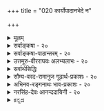 +++
title = "020 कार्योपादानभेदे न"

+++
<details><summary>मूलम्</summary>

कार्योपादानभेदे न कथमधिकतो(ता) गौरवादेस्स्वकार्यं नान्यत्वं नामसंख्याव्यवहृतिधिषणाकारकालादिभेदैः ।  
द्रव्याभेदेऽप्यवस्थान्तरत इह तु ते पत्रताटङ्कवत्स्युः नो चेदंशांशिनोस्स्यात्प्रतिहतिरुभयोः स्पर्शवत्त्वाविशेषात् ॥ २० ॥
</details>

<details><summary>सर्वाङ्कषा - २०</summary>

वैशेषिक-संमतम् अवयवातिरिक्तावयवि-वादम् अपि निराकरोति  
परिणाम-वाद-दार्ढ्य-कार्योपादानेत्यादिना ।  
**कार्योपादानभेदे** = **कार्यस्य** = पटादेः **उपादानस्य** = समवायिकारणस्य तन्त्वादेश्च **भेदे** = परस्परं भेदे सति, अवयविनः अवयवातिरिक्तत्वे इत्यर्थः ।  
**गौरवादेः** = गुरुत्वादीनां **आधिक्यम्** = कार्ये द्विगुणत्वं कथं न?  
गुरुत्वस्यातीन्द्रियत्वेऽपि  
अनुमानात् तज्-ज्ञानं भवेदेव ।  
तत् कुतो न?  

> ननु गुरुत्वं द्विगुणं स्यात्, अतीन्द्रियत्वान् न तद्-उपलब्धिर् 

इति चेत्, तत्राह –  
**स्वकार्यम्** = गुरुत्वाधिक्य-ज्ञानम्, पतनाद्य्-अतिशयो वा कथं न?  
वैशेषिकास्तु अवयवावयविनोरत्यन्तभेदवादिनः । एवं सति अवयविनि विद्यमाने, अवयवानामपि तत्र सत्त्वात्, अवयवेषु यावत् गुरुत्वं वर्तते, तावद्गुरुत्वस्यावयविन्यपि आवश्यकत्वात्, अवयवगुरुत्वम् अवयविगुरुत्वं चेति मिलित्वा द्विगुणगुरुत्वमवयविनि स्यात् । अस्तु का हानिरिति चेत्, द्विगुणं गुरुत्वमुपलभ्येत । गुरुत्वस्यातीन्द्रियत्वात् कथमुपलब्धिरापाद्यत इति चेत्; गुरुत्वकार्यस्य पतनादेः तुलाया अवनतेर्वा द्विगुणत्वप्रसङ्गः । तथाऽदर्शनात् अवयवातिरिक्तः अवयवी अप्रामाणिक एव । अत्र 'अधिकतः' इति पाठं केचित्कल्पयन्ति । तदानीमधिकपदस्याधिक्यार्थकत्वकल्पनाकेशः । एतदपेक्षया 'स्वकार्ये' इति पाठे 'स्वकार्ये गौरवादेः अधिकता कथं न?' इति वा, 'स्वकार्ये नामसंख्यादिभिः अन्यत्वं न' इति वा स्यात् ॥ 

ननु कथमेवमुच्यते ? तन्तुपटयोः कथं अभेदसंभवः ? तर्हि वसनपटपदवत् तन्तुपटपदयोरपि पर्यायत्वप्रसङ्गः इत्याद्याशंक्य निराकरोति - नान्यत्वमित्यादि । नामसंख्याव्यवहृतिधिषणाकारकालादिभेदैः तन्तुपटयोः **अन्यत्वं** = भेदः न इत्यन्वयः । नाम संख्या - व्यवहृति - धिषणा - आकार - कालादिपदानां द्वन्द्वः । अनन्तरं भेदपदेन तत्पुरुषः । ' द्वन्द्वान्ते श्रूयमाणं प्रत्येकं संबध्यते', इति न्यायेन भेदपदस्य नामादिपदैः संबन्धात् नामभेदः, संख्याभेदः, व्यवहृतिभेदः, **धिषणाभेदः** = बुद्धिभेदः, आकारभेदः, कालभेदश्च । नामभेदः - कार्यस्य पट इति नाम, कारणस्य तु तन्तव इति । संख्याभेदः - पट एकः, तन्तवस्तु बहवः । व्यवहारभेदः - पटेनाच्छादनादिः, तन्तुभिः बन्धनादिः । बुद्धिभेदः - पट इति बुद्धिरन्या, अन्या च तन्तव इति । आकारभेदः – पटस्याकारश्चतुरश्रत्वादिः, तन्तूनां दीर्घ आकारः । कालभेदः - पूर्वकाले तन्तवः, अनन्तरकाले पटः । एभिः हेतुभिः उभयोः भिन्नत्वं न । 'कालादि' इत्यत्र आदिपदेन कारणभेदः

[[44]]

गृह्यते । पटस्य कारणानि तन्तवः, तन्तोश्च कारणं कार्पासः । एवमनेकैः कारणैरुभयोर्भेदेऽनिवार्ये सति द्विगुणगुरुत्वकार्यं प्रति अवयविगुरुत्वस्य प्रतिबन्धकत्वकल्पनान्न द्विगुणगुरुत्वकार्योत्पत्तिरिति चेत्, एवं सत्यपि भेदाभावे हेतुमाह - द्रव्याभेदेऽपीत्यादिना । **द्रव्ययोः** = तन्तुपटयोः अभेदेऽपि **ते** = भेदाभावेऽपि नामभेदादयः **पत्रताटङ्कवत्** = तालपत्रकर्णाभरणवत् इह **अवस्थान्तरतः** = अवस्थाभेदेनैव स्युः । ग्रामीणाः किल स्त्रियः तालपत्रं वर्तुलाकारेण परिवर्त्य कर्णे आभरणवत् धरन्ति, विश्लेषणे तालपत्रमेव । 'धान्यराशिः ' इत्यादावप्येवमेव । अवस्थाभेदमादायैव नामभेदादीनाम् उपपत्त्या अवयवातिरिक्तः अवयवी नास्त्येवेति । असंयुक्ताः तन्तवः अवयवाः इत्युच्यन्ते । संयोगविशेषविशिष्टास्तन्तवः पट इत्युच्यन्ते । सुसूक्ष्ममीक्षणे तन्तवः, परस्परं विलक्षणसंयोगश्चेत्युभयातिरिक्तं न हि किञ्चिदुपलभ्यते । असमवायिकारणत्वेन वैशेषिकैरुच्यमानावयवद्वयसंयोगविशिष्टा अवयवा एव पट इत्युच्यन्त इति नातिरिक्तावयविनः कल्पना युक्ता । अत एवावयविगुरुत्वस्य प्रतिबन्धकत्वकल्पनागौरवप्रसङ्गोऽपि न । सांख्यसंमतसत्कार्यवादात् सिद्धान्तसंमतसत्कार्यवादस्यायमेव विशेषः । सांख्याः घटत्वाद्यवस्थानामपि पूर्वं सत्त्वमाहुः । सिद्धान्ते तु पूर्वमसतः अवयवसंयोगस्यानन्तरमेव जननात्, अवस्थानामागन्तुकत्वमेव । अधिकं तु 24 श्लोके व्यक्तीभविष्यति । एवमनङ्गीकारे बाधकमप्याह - नो चेदित्यादिना । 'न' इत्यनेन समानार्थकमव्ययम् 'नो' इति । एवं यदि नाङ्गीक्रियते, तदा **अंशांशिनोः** = अवयवावयविनोः उभयोः **स्पर्शवत्त्वाविशेषात्** = स्पर्शवत्त्वस्य समानत्वात् **प्रतिहतिः** = परस्परं प्रतिघातः **स्यात्** = दुर्वार एव स्यात् । स्पर्शवन्ति द्रव्याणि नैकदेशावच्छेदेन स्थातुं प्रभवन्ति । घटवति भूतले स्पर्शवत् अन्यत् द्रव्यं कथं तिष्ठेत् ? प्रकृते तन्तवोऽपि स्पर्शवद्द्रव्याणि । पटोऽपि स्पर्शवद्द्रव्यम् । द्वयं कथमेकदेशावच्छेदेन तिष्ठेत् ? 'स्पर्शवतां सप्रतिघत्वनियमात् ' । अतः अवयवापेक्षयावयवी अतिरिक्तो नास्त्येव । आकाशकालादिविभुद्रव्याणामेकदेशावच्छेदेनावस्थानात् स्पर्शवत्त्वविशेषणम् । ननु अवयवावयविनोरयुतसिद्धत्वात्, युतसिद्धानां स्पर्शवतामेव सप्रतिघत्वनियम इति चेत्, अवयविनोऽतिरिक्तत्वसिद्धावेव तथा कल्पनसंभवात्, तस्यैवाभावात् न कल्पनावकाशः ॥ 

वस्तुतस्तु - न्यायशास्त्रस्य 'लोकायतम्' इत्येव प्राचीनं नाम । चार्वाकदर्शनं पण्डितैरनन्तरं कल्पितम् । जीवसर इदं विमृश्यते । अत एव 'प्रतीतिशरणा नैयायिकाः' इति न्यायः प्रवृत्तः । लोकप्रतीतिदृष्ट्या तु अवयवातिरिक्तोऽवयव्यावश्यकः । नो चेल्लोके एकत्वव्यवहारः कुत्रापि समर्थयितुं न शक्यः । राशिसेनावनादौ नैयायिकानामपि एकत्वव्यवहारः संमत एव । परं तु स व्यवहार औपचारिक इत्येव सर्वसंमतम् । कुत्रचिद्व्यवहारः औपचारिको यदि वक्तव्यः, तदा कुत्रचित्स व्यवहारो मुख्य एषितव्यः। मुख्यार्थमन्तरा, औपचारिकार्थकल्पना कुत्रापि न संभवतीत्येव सर्वतीर्थकाराणामाशयः (ना. स. 4) । एकत्वव्यवहारस्य मुख्यत्वं नाम अनौपाधिकं वस्तुगतमेकत्वमेव । एवम् एकत्वं यत्र वस्तुनि नास्ति, तत्र बुद्धिकल्पितमुपाधिमादायौपचारिकमेकत्वं वक्तव्यं भवति । लोके कुत्र वा वस्तुनि, मुख्यं एकत्वं गृहीतम् ? 

[[1]]

1.  

[[45]]

[ उपादानोपादेययोरभेदे स्वारस्यम् ] 

इत्थं वृत्त्यादिखेदो न भवति, न च नः कल्पनागौरवं स्यात् 

वस्त्रे दीर्घेकतन्तुभ्रमणविरचिते वस्त्रधीर्नापि बाध्या । 



आकाशादयस्त्वतीन्द्रियाः । तद्गतमेकत्वमप्यतीन्द्रियम् । आत्मन्येकत्वं गृह्यते किल! न हि कस्यचित् 'अहमेको वा, द्वौ वा ? ' इति संशयो जायते । अतस्तत्रैकत्वं मुख्यं गृह्यत एवेति चेत्, एतदपि न । 'अहम्' इति क उच्यत इदानीम् ? शरीरमेव वा, शरीरातिरिक्तं वा वस्त्विदानीमहमर्थ : ? शरीरं चेत्, तस्य सङ्घातरूपत्वात्, न मुख्यमेकत्वं भवेत् । शरीरातिरिक्तस्त्वात्मा नेदानीं प्रतीयेतेति जीवसरे निरूप्यते । ननु सेनावनादावतिरिक्तावयवी नास्ति, घटपटादौ तु वर्तत इत्यत्र विनिगमकं किमिति चेत्, 'घटं कर्तुमारभते ' 'पटं कर्तुमारभते' इति स्वरसो व्यवहारो यत्र तत्रातिरिक्तोऽवयवी, नान्यत्र । अत एवैतस्यारंभवाद इति नाम । अतः ‘एकः पटः, तन्तवस्तु बहवः' इति प्रतीतिर्मुख्यैवेति वक्तव्यम् । अतो लोकव्यवहारदृष्ट्यावयव्यतिरिच्यते । 'घटं कर्तुमारभते' 'पटं कर्तुमारभते' इत्यबाधितव्यवहारदर्शनात् आरंभवादादीनां विषयभेदोऽस्ति इत्यादिकं समये भविष्यति । एवमतिरिक्तत्वे आवश्यके सति, इतरत्सर्वं तदनुगुणं नेयम् । वेदान्तिनां त्वान्तरे वस्तुन्येव नैर्भयम् । अथाप्याचार्यैः कुत एवं निर्णीतमिति चेत्, समय इदमपि स्पष्टी - भविष्यति । सद्यस्तु ‘न हि निन्दा' न्यायोऽनुसन्धीयताम्, स्वपक्षे शिष्याणां श्रद्धातिशयाधानायेति । अथवा परिणामवाददृष्ट्येत्यवगम्यताम् ॥ २० ॥
</details>


<details><summary>सर्वाङ्कषा-पाठान्तरम् - २०</summary>

वैशेषिकसंमतमवयवातिरिक्तावयविवादमपि निराकरोति परिणामवाददार्ढ्याय – कार्योपादानेत्यादिना । कार्योपादानभेदे = कार्यस्य = पटादेः उपादानस्य = समवायिकारणस्य तन्त्वादेश्च भेदे = परस्परं भेदे सति, अवयविनः अवयवातिरिक्तत्वे इत्यर्थः । गौरवादेः = गुरुत्वादीनां आधिक्यम्‌ = कार्ये द्विगुणत्वं कथं न? गुरुत्वस्यातीन्द्रियत्वेऽपि अनुमानात्‌ तद्ज्ञानं भवेदेव । तत्‌ कृतो न? ननु गुरुत्वं द्विगुणं स्यात्‌, अतीन्द्रियत्वान्न तदुपलब्धिरिति चेत्‌, तत्राह - स्वकार्यम्‌ = गुरुत्वाधिक्यज्ञानम्‌, पतनाद्यतिशयो वा कथं न? वैशेषिकास्तु अवयवावयविनोरत्यन्तभेदवादिनः । एवं सति अवयविनि विद्यमाने, अवयवानामपि तत्र सत्त्वात्‌, अवयवेषु यावत्‌ गुरुत्वं वर्तते, तावद्गुरुत्वस्यावयविन्यपि आवश्यकत्वात्‌, अवयवगुरुत्वम्‌ अवयविगुरुत्वं चेति मिलित्वा द्विगुणगुरुत्वमवयविनि स्यात्‌ । अस्तु का हानिरिति चेत्‌, द्विगुणं गुरुत्वमुपलभ्येत । गुरुत्वस्यातीन्द्रियत्वात्‌ कथमुपलब्धिरापाद्यत इति चेत्‌; गरुत्वकार्यस्य पतनादेः तुलाया अवनतेर्वा द्विगुणत्वप्रसङ्ग: । तथाऽदर्शनात्‌ अवयवातिरिक्तः अवयवी अप्रामाणिक एव । अत्र 'अधिकतः' इति पाठं केचित्कल्पयन्ति । तदानीमधिकपदस्याधिक्यार्थकत्वकल्पनाक्लेशः । एतदपेक्षया 'स्वकार्ये' इति पाठे 'स्वकार्ये गौरवादेः अधिकता कथं न?' इति वा, 'स्वकार्ये नामसंख्यादिभिः अन्यत्वं न' इति वा स्यात्‌ ॥   
ननु कथमेवमुच्यते? तन्तुपटयोः कथं अभेदसंभवः? तर्हि वसनपटपदवत्‌ तन्तुपटपदयोरपि पर्यायत्वप्रसङ्गः इत्याद्याशंक्य निराकरोति - नान्यत्वमित्यादि । नामसंख्याव्यवहृतिधिषणाकारकालादिभेदैः तन्तुपटयोः अन्यत्वं = भेदः न इत्यन्वयः । नाम-संख्या-व्यवहृति-धिषणा-आकार-कालादिपदानां द्वन्द्वः । अनन्तरं भेदपदेन तत्पुरुषः । 'द्वन्द्वान्ते श्रूयमाणं प्रत्येकं संबध्यते', इति न्यायेन भेदपदस्य नामादिपदैः संबन्धात्‌ नामभेदः, संख्याभेदः, व्यवहृतिभेदः, धिषणाभेदः = बुद्धिभेदः, आकारभेदः, कालभेदश्च । नामभेदः - कार्यस्य पट इति नाम, कारणस्य तु तन्तव इति । संख्याभेदः - पट एकः, तन्तवस्तु बहवः । व्यवहारभेदः - पटेनाच्छादनादिः, तन्तुभिः बन्धनादिः । बुद्धिभेदः - पट इति बुद्धिरन्या, अन्या च तन्तव इति । आकारभेदः – पटस्याकारश्चतुरश्रत्वादिः , तन्तूनां दीर्घ आकारः । कालभेदः - पूर्वकाले तन्तवः, अनन्तरकाले पटः । एभिः हेतुभिः उभयोः भिन्नत्वं न । 'कालादि ' इत्यत्र आदिपदेन कारणभेदः गृह्यते । पटस्य कारणानि तन्तवः, तन्तोश्च कारणं कार्पसः । एवमनेकैः कारणैरुभयोर्भेदेऽनिवार्ये सति द्विगुणगुरुत्वकार्यं प्रति अवयविगुरुत्वस्य प्रतिबन्धकत्वकल्पनान्न द्विगुणगुरुत्वकार्योत्पत्तिरिति चेत्‌, एवं सत्यपि भेदाभावे हेतुमाह - द्रव्याभेदेऽपीत्यादिना । द्रव्ययोः = तन्तुपटयोः अभेदेऽपि ते = भेदाभावेऽपि नामभेदादयः; पत्रताटङ्कवत्‌ = तालपत्रकर्णाभरणवत्‌ इह अवस्थान्तरतः = अवस्थाभेदेनैव स्युः । ग्रामीणाः किल स्त्रियः तालपत्रं वर्तुलाकारेण परिवर्त्य कर्णे आभरणवत्‌ धरन्ति, विश्लेषणे तालपत्रमेव । 'धान्यराशिः' इत्यादावप्येवमेव । अवस्थाभेदमादायैव नामभेदादीनाम्‌ उपपत्त्या अवयवातिरिक्तः अवयवी नास्त्येवेति । असंयुक्ताः तन्तवः अवयवाः इत्युच्यन्ते । संयोगविशेषविशिष्टास्तन्तवः पट इत्युच्यन्ते । सुसूक्ष्ममीक्षणे तन्तवः, परस्परं विलक्षणसंयोगश्चेत्युभयातिरिक्तं न हि किञ्चिदुपलभ्यते । असमवायिकारणत्वेन वैशेषिकैरुच्यमानावयवद्वयसंयोगविशिष्टा अवयवा एव पट इत्युच्यन्त इति नातिरिक्तावयविनः कल्पना युक्ता । अत एवावयविगुरुत्वस्य प्रतिबन्धकत्वकल्पनागौरवप्रसङ्गोऽपि न । सांख्यसंमतसत्कार्यवादात्‌ सिद्धान्तसंमतसत्कार्यवादस्यायमेव विशेषः । सांख्याः घटत्वाद्यवस्थानामपि पूर्वं सत्त्वमाहुः । सिद्धान्ते तु पूर्वमसतः अवयवसंयोगस्यानन्तरमेव जननात्‌, अवस्थानामागन्तुकत्वमेव । अधिकं तु २४ श्लोके व्यक्तीभविष्यति । एवमनङ्गीकारे बाधकमप्याह - नो चेदित्यादिना । 'न' इत्यनेन समानार्थकमव्ययम्‌ 'नो' इति । एवं यदि नाङ्गीक्रियते, तदा अंशांशिनोः = अवयवावयविनो: उभयोः स्पर्शवत्त्वाविशेषात्‌ = सपर्शवत्त्वस्य समानत्वात्‌ प्रतिहतिः = परस्परं प्रतिघातः स्यात्‌ = दुर्वार एव स्यात्‌ । स्पर्शवन्ति द्रव्याणि नैकदेशावच्छेदेन स्थातुं प्रभवन्ति । घटवति भूतले स्पर्शवत्‌ अन्यत्‌ द्रव्यं कथं तिष्ठेत्‌? प्रकृते तन्तवोऽपि स्पर्शवद्द्रव्याणि । पटोऽपि स्पर्शवद्द्रव्यम्‌ । द्वयं कथमेकदेशावच्छेदेन तिष्ठेत्‌? 'स्पर्शवतां सप्रतिघत्वनियमात्‌' । अतः अवयवापेक्षयावयवी अतिरिक्तो नास्त्येव । आकाशकालादिविभुद्रव्याणामेकदेशावच्छेदेनावस्थानात्‌ स्पर्शवत्त्वविशेषणम्‌ । ननु अवयवावयविनोरयुतसिद्धत्वात्‌, युतसिद्धानां स्पर्शवतामेव सप्रतिघत्वनियम इति चेत्‌, अवयविनोऽ- तिरिक्तत्वसिद्धावेव तथा कल्पनसंभवात्‌, तस्यैवाभावात्‌ न कल्पनावकाशः ॥   
वस्तुतस्तु - न्यायशास्त्रस्य 'लोकायतम्‌' इत्येव प्राचीनं नाम । चार्वाकदर्शनं पण्डितैरनन्तरं कल्पितम्‌ । जीवसर इदं विमृश्यते । अत एव 'प्रतीतिशरणा नैयायिकाः' इति न्यायः प्रवृत्तः । लोकप्रतीतिदृष्ट्या तु अवयवातिरिक्तोऽवयव्यावश्यकः । नो चेल्लोके एकत्वव्यवहारः कुत्रापि समर्थयितुं न शक्यः । राशिसेनावनादौ नैयायिकानामपि एकत्वव्यवहारः संमत एव । परं तु स व्यवहार औपचारिक इत्येव सर्वसंमतम्‌ । कुत्रचिद्व्यवहारः ओपचारिको यदि वक्तव्यः, तदा कुत्रचित्स व्यवहारो मुख्य एषितव्यः । मुख्यार्थमन्तरा, औपचारिकार्थकल्पना कुत्रापि न संभवतीत्येव सर्वतीर्थकाराणामाशयः (ना.स.४) । एकत्वव्यवहारस्य मुख्यत्वं नाम अनौपाधिकं वस्तुगतमेकत्वमेव । एवम्‌ एकत्वं यत्र वस्तुनि नास्ति, तत्र बुद्धिकल्पितमुपाधिमादायौपचारिकमेकत्वं वक्तव्यं भवति । लोके कुत्र वा वस्तुनि, मुख्यं एकत्वं गृहीतम्‌? आकाशादयस्त्वतीन्द्रियाः । तद्गतमेकत्वमप्यतीन्द्रियम्‌ । आत्मन्येकत्वं गृह्यते किल! न हि कस्यचित्‌ 'अहमेको वा, द्वौ वा?' इति संशयो जायते । अतस्तत्रैकत्वं मुख्यं गृह्यत एवेति चेत्‌, एतदपि न । 'अहम्‌' इति क उच्यत इदानीम्‌? शरीरमेव वा, शरीरातिरिक्तं वा वस्त्विदानीमहमर्थः? शरीरं चेत्‌, तस्य   
सङ्घातरूपत्वात्‌, न मुख्यमेकत्वं भवेत्‌ । शरीरातिरिक्तस्त्वात्मा नेदानीं प्रतीयेतेति जीवसरे निरूप्यते । ननु सेनावनादावतिरिक्तावयवी नास्ति, घटपटादौ तु वर्तत इत्यत्र विनिगमकं किमिति चेत्‌, 'घटं कर्तुमारभते' 'पटं कर्तुमारभते' इति स्वरसो व्यवहारो यत्र, तत्रातिरिक्तोऽवयवी, नान्यत्र । अत एवैतस्यारंभवाद इति नाम । अतः 'एकः पटः, तन्तवस्तु बहवः' इति प्रतीतिर्मुख्यैवेति वक्तव्यम्‌ । अतो लोकव्यवहारदृष्ट्यावयव्यतिरिच्यते । 'घटं कर्तुमारभते' 'पटं कर्तुमारभते' इत्यबाधितव्यवहारदर्शनात्‌ आरंभवादादीनां विषयभेदोऽस्ति इत्यादिकं समये भविष्यति । एवमतिरिक्तत्वे आवश्यके सति, इतरत्सर्वं तदनुगुणं नेयम्‌ । वेदान्तिनां त्वान्तरे वस्तुन्येव नैर्भयम्‌ । अथाप्याचार्यैः कुत एवं निर्णीतमिति चेत्‌, समय इदमपि स्पष्टीभविष्यति । सद्यस्तु 'न हि निन्दा' न्यायोऽनुसन्धीयताम्‌, स्वपक्षे शिष्याणां श्रद्धातिशयाधानायेति । अथवा परिणामवाददृष्ट्येत्यवगम्यताम्‌ ॥ २० ॥
</details>


<details><summary>उत्तमूरु-वीरराघवः अलभ्यलाभः - २०</summary>

ननु स्वच्छन्देनागमेन प्रकृतिमहदङ्कारमात्राक्षसिद्धिं तत्कार्यतया भूतानाञ्च स्थितिमिच्छता कथमादौ ''प्राच्यमव्यक्तकालौ'' इति जडस्य द्वेधैव विभागः कृतः । न चाव्यक्तत्वं परमाणु-तत्कार्य-साधारणी पृथिवीत्वादिवत् कार्यद्रव्यकारणद्रव्योभयगता जातिः । न च कार्यकारणयोरेकद्रव्यत्वान्न दोष इति वाच्यम्, असिद्धेरित्याशंकायाम्, उपादानातिरिक्तं कार्यद्रव्यं नास्तीति साधयितुं तद्भेदेदोषं तार्किकान् प्रत्याह कार्येति । तत्र भेदसाधकहेतूनां तार्किकोक्तानां यदादायान्यथासिद्धिर्वाच्या, तत् निष्कृष्याह तत्रावस्थभेदेति । सांख्यसंमताव्यक्तमहदादिसृष्टिस्वीकारमात्रेण तदभिमत-सत्कार्य-वाद एवाऽऽरम्भणाधिकरणार्थं इति न मन्तव्यमित्याशयेनाह अयमेवेति । अद्वैतिमतं तु न तदधिकरणार्थः; तन्मते ब्रह्मण एव सत्त्ववत्त्वेन कार्ये सत्त्वाभावात् सत्कार्यवादत्वायोगात् । विसृष्ट्यादिदर्शनं सांख्यानुकूलमिति कृत्वा न तथा स्वीकार्यमित्याह विसृष्टीति । विसृष्टिः भस्त्रिकातः पूरितस्य जलस्य विसर्गवत् संकुचितस्य कूर्मपादादेः प्रसारवत् अग्न्यादेराविर्भावः; विक्षेपात् विकिरणात् सक्तुपिण्डात् चूर्णानां जलस्तोमात् बिन्दूनाञ्चाविर्भावः इत्यादि यद्यपि दृश्यते - तथापि तत्र क्वचित् क्वचिदेव कार्यताव्यवहार इति अतिव्यापकत्वात् मिथोव्यभिचाराच्च न विसृष्ट्यादेर्नियामकत्वम् । परिणामस्तु सर्वत्रानुगतः । न च तदनुक्तिः, 'तदात्मानं स्वयमकुरत', 'तन्नामरूपाभ्यां व्याक्रियत’, 'नित्या सततविक्रिया' इत्वेवं समविषमान्यतरपरिणामशालित्वस्य प्रकृतौ संप्रतिपन्नत्वात् इत्यर्थः । अभिव्यक्तिवादिनं सांख्यमाविर्भाववत् जन्मनोऽपि प्रामाणिकत्वप्रदर्शनेन वारयति आविर्भावेति । आविर्भावतिरोभावरूपः जन्मनाशरूपश्च विकल्पः प्रकारभेदः जगत्यस्ति तत्र जन्मस्थल एव सत्कार्यत्वं वक्तव्यमिति स्मृत्याशय इति भावःनः । अत्र विष्णुपुराणवाक्ये, 'तदेतदक्षयं नित्यं जगन्मुनिवराखिलम्' इति पूर्वार्धं स्मार्यते अत्र नित्यमिति पदेन । जन्मादिसत्त्वेपि द्रव्यनित्यत्वं न बाध्यत इति भावः । व्यवस्थाद्वयमित्यनेन जन्माविर्भावियोरैक्यं नेति ज्ञापितम् । प्रत्यक्षेति । आगमेनैव प्रत्यक्षमपि प्रादर्शि; “यथा सौम्यैकेन मृत्पिण्डेन” इत्यादिना । तेन तार्किकादिपक्षा निरस्ताः । पटघटादीनां तन्तुमृत्पिण्डादौ प्राक्सतामेवाऽविर्भाव इति सांख्यमतं प्रत्यक्षविरुद्धम्, तार्किकस्तु स्वपक्षः प्रत्यक्षानुकूल इति मन्यते, तन्निराकरणमिह । श्लोके अधिकतेति पाठोऽशुद्धः । अधिकत इति गौरवादिविशेषणम् । आदिना द्रवत्वगन्धादिग्रहणम् । कार्यकारणयोर्भेदे आधिक्यस्यावर्जनीयतया तथाभूतात् गुरत्वद्रवत्वादितः तत्तदनुगुणं कार्यं कथं नेत्यर्थः । द्वीति । यथा द्विपलिकैकपलिकयोर्मेलने त्रिपलिकता, तथा एकघटस्थनिर्घटकपालद्वयापेक्षया घटान्तरस्थे सति सघटकपालद्वये तुलायां गुरुत्वातिशयकार्येणावनमनेन भाव्यम् । अतः कार्याभावात् गुरत्वाधिक्याभावः, ततो द्रव्यद्वयाभावश्चेति भावः । सममिति पटगुरुवं तन्तुगुरुत्वादन्यत् समं वा, सर्वथा गुरुत्वातिशयः । स्यादिति भावः । हेतुर्न सिद्ध्येदिति । अकरणहेतुः - साधयितुमशक्य इत्यर्थः । अयुक्तेरिति । युक्त्यभावादित्यर्थः । परमाणौ गुरुत्वसाधकयुक्तिर्नास्तीत्यर्थः । तदेवाह कार्येति । ''कारणगुणपूर्वकः कार्यगुणो दृष्टः'' इति हि कणादः । तदकरणे इत्यस्य गुरुत्वानुत्पादने इत्येकोऽर्थ उक्तः गुरुत्वेन स्वकार्याकरणे इत्यर्थान्तरं कृत्वाऽऽह जातस्य चेति । यावन्त्यवयवगुरुत्वानि तावत्समं गुरुत्वमवयविनि जायते । तत्रैकस्य कार्यकरत्वम्, अन्यस्य प्रतिबद्धत्वादिति शंकते प्रतिबन्धादिति ।  
क्रियावन्निष्ठेऽति । सामानाधिकरण्याभावे कथं कार्यकरणभावः । वरमिति । गुरुत्वस्याप्रत्यक्षत्वात् अनुमापककार्याभावे चानुमानायोगादिति भावः । उक्तो दोष द्वीप । परमाणावपि गुरुत्वासिद्धिः कार्यगुरत्वाभावादिति । न द्वितीय इति । अवयवगुरुत्वमेव प्रतिबद्धमित्यपि नेत्यर्थः । शाखा वृक्षावयवः; हस्तः शरीरावयवः । लम्बनेति । लम्बनं हि अननुवृत्तपतनस्य द्रव्यस्य यावत्संभवं पतिततया स्थितिः । तच्च पतनमवयननिष्ठमवयनगुरुत्वकार्यमेव वक्तव्यम् । तन्न स्यात्; प्रतिबद्धत्वादिति भावः । कथमवयव्यपीति । शरीरादौ पादाद्यवच्छेदेनोपरिबद्धे सति तत् लम्बमानं दृष्टम् । अवयवगुरुत्वानां प्रतिबद्धतया लम्बनाप्रसक्तौ ऊर्ध्वमेव तेषां स्थितिरिति तद्देशं विहाय अवयवि कथमधोलम्बेत । संयोगेति । अवयविलम्बन प्रतिबन्धक संयोगाभावादवयवि लम्बते । तद्बलात् प्रतिबद्धगुरुत्वकावयवलम्बनमित्यर्थः । अत्र पाठभेदोऽन्वयभेदश्च पूर्वव्याख्यायां द्रष्टव्यः । अत्र “कर्म कर्मसाध्यं न विद्यते'' इति वैशेषिकसूत्रविरोधोऽपि । अतः प्रतिबन्धकसंयोगरहितावयवलम्बनं कारणमित्यपि न सुवचमिति ध्येयम् । अपसिद्धान्तादिति । योग्यविभुविशेषगुणानामेव स्वोत्तरोत्पन्नगुणनाश्यत्वोक्तेः; कारणगुणनाशे कार्यगुणनाशस्य त्वदिष्टतया तद्विरोधाच्चेति । स्वकार्यमिति स्वपदवैयर्थ्यं परिहरति त[त्त]दुचितमिति । यथाकथञ्चित् पतनं नालम्, अधिकगुरुत्वं यादृशावनमनहेतुत्वेन कॢप्तं तदापत्तिरिति भावः । फलमुखगौरवं न दोषायेति मन्यमानस्य शंका तथापीत्यादिना । प्रतिबन्धेनेति । कार्यकरणगुणकल्पनागौरववत् प्रतिबन्धकभावकल्पनागौरवमपि सह्यमिति भावः । नामेति । पटस्तन्तुभिन्नः तन्त्ववाचकपटनामवाच्यत्वादित्याद्यनुमानानि आरम्भणाधिकरणे द्रष्टव्यानि । द्वितीयादियोगादिति । घटेऽपि पटेन सह द्वित्वं सुवचमिति भावः । एकः पटः स्वीययावत्तन्तुभिन्नः द्वित्वादपर्याप्त्यनधिकरणत्वादित्यनुमा । अर्थक्रिया - फलनिष्पत्तिः । व्यापारः पटघटादेराच्छादनोदकाहरणादिः । “धारणाकर्षणोपपत्तेश्च” इति च न्यायसूत्रम् । एष्वनुमानेष्वप्रयोजकशंकां परिहरति कारणस्यैवचेति । श्लोके ते इति । नामादिभेदा इत्यर्थः । पत्रताटङ्कवदिति तालनालिकेरादिपत्रेण वलयितेन कर्णालंकारः क्रियते । न हि बलयीभावमात्रेण द्रव्यभेदस्ते इष्ट इति भावः । न वयमेतद्दृष्टान्तेन नामादिभेदानामभेदसाधकत्वं ब्रूमः, किं तु भेदसाधकत्वं व्यासेधाम इति भावेनाह न शक्नुवन्तीति । ताटङ्कस्थलेऽवयव्यरम्भो दुर्वचश्चेत्याह न चेति । अन्यार्थत्वात् - पत्ररूपावयव्यर्थत्वात् । अंशूनां तन्त्ववयवानाम् । अनभ्युपगमादिति । तन्तुसंयोगात् पटे जातेऽपि संयोगरूपकारणबलात् पुनःपटान्तरोत्पत्तिशंकायां स्वसमवेतं द्रव्यं द्रव्यान्तरोत्पत्तौ प्रतिबन्धकमिति किलोच्यत इति भावः । सप्रतिघत्वं नाम मूर्तानां समानदेशत्वायोगः; स एव विरोधः । नो चेदिति ग्रन्थमवतारयति एवमिति । पूर्वं पत्रताटङ्कादिरूपैकसमवायिकारणजन्यकार्यद्रव्यस्थले सप्रतिघत्वविरोधो दर्शितः । तमेव विरोधं सर्वावयविस्थलेऽपि दर्शयतीत्यर्थः । कल्पनेऽपीति । तन्तुपटादिरूप द्रव्यान्तरकल्पनास्थलेऽपीत्यर्थः । नोचेदिति । अन्यथासिद्धावप्यन्यत्वाङ्गीकारे इत्यर्थः । ननु पत्रताटङ्कस्थले पत्रावयवसंयोगस्य कारणत्वस्वीकारे तेषामवययानां ताटङ्काधारत्वापत्तौ अंशांशिनोः प्रतिहतिरुक्ता युज्यते । सर्वत्र कथमेवम् । अवयविनोऽवयवावयवे वृत्त्यभावादिति पृच्छति अवयवेति । विवक्षितं विशदयति समवायीति । नभःप्रदेश इति । ननु तन्त्ववष्टब्धे देहे इति वस्त्वन्तरस्यापि सुवचत्वेन नभःप्रदेशे इति कुतः । तथा च मूर्तानां समानदेशताविरोधात् तन्तुसंयुक्ते देहे पटः कथं संयुज्येत; एवमंशुसंयुक्ते देहे तन्तुः कथमिति, विपरिवर्तेन च देहावयवसंयुक्ते पटे देहः कथमित्येयं शंकायां द्व्यणुकपर्यन्तसंयोगे प्रतिषेध्ये परमाणुसंयोग एव शिप्येतेति द्व्यणुकत्र्यणुकाद्यवयवद्वयसंयोगरूपकारणाभावादवपविनामेवासिद्धिरिति सुकरमापादनमिति चेत् - सत्यम् - तथापि सावयवस्थले एकावयविन एकावयव्यन्तरेणैय संयोगः । अवयवानामेवावयवैरिति एकत्र मूर्तद्रव्यसंयोगापलापेऽपि निरवयवे नभसि तन्न सुवचमित्याशयेनैतदुक्तिः । वस्तुतो हस्तपुस्तकसंयोगात् कायपुस्तकसंयोग इति संयोगजसंयोगस्वीकरात् तदनुपपत्तिरूपदूषणमपि भवत्येव । अवश्यञ्चावयवसंबन्धोऽप्यवयविसंबद्धे एष्टव्यः; संयोगस्यावच्छेद्याधिकरणसंबन्धिन एवावच्छेदकत्वात् । एवञ्च मूर्तामूर्तेत्यपि उदाहृतस्थलाभिप्रायम् । मूर्तशब्दः मूर्तिः संस्थानमिति तद्विशिष्टसावयवद्रव्यवाचि । परमाणुसंयोगप्रतिषेधायोगात् । एवं मूर्तशब्दार्थश्च ''मूर्तिमताञ्च संस्थानोपपत्तेरवयवसद्भावः'' (न्या.द.४.२.२३) इति सूत्रारूढः । मेर्विति । अवयवद्रव्याक्रान्तेऽप्यवयविसंयोगेष्टौ मूर्तद्वयविरोधाभावात् मेर्वाक्रान्तस्थलेऽपि मन्दरः स्यादिति भावः । अत्र तार्किकः नीरक्षीरयोरविरोधेन संयोगं योगिनां भूमावुन्मज्जननिमज्जनदर्शनात् कठिनभूम्यवयवसंयुक्तस्थलेऽपि योगिदेहसंयोगञ्च निदर्श्य मूर्तानां सप्रतिघत्वमिति नियमस्य तत्र तत्र भंगदर्शनात् तत्तद्भिन्नस्थले इत्येव नियमः शिक्षणीय इति अवयवावयविभिन्नत्वमपि तत्र निवेश्यतामिति विवक्षतिः तं प्रति तत्तत्स्थलेऽपि सप्रतिघत्वं प्राचीनेष्टमिति न तन्निदर्शनं भवेदित्याद नीरक्षीरादि मेलन इति । अत्र आ.दा. ''नीरक्षीरादिषु अवयवविभागेन परस्परानाक्रान्तप्रदेश एव परस्परावयवानां वृत्तिः । निमज्जनादावपि भूविभागेन प्रवेशः । झटिति जलनिमज्जने विभक्तजलसंघातवत् पुनस्संधानम् । तच्च सूक्ष्मकालत्वात् ज्वालानाशन्यायेन न प्रतीयते इति किरणावल्यादौ प्रतिपादितमित्यर्थः” इत्युक्तम् । निमज्जनोन्मज्जनशब्दप्रयोxगोऽपि जलन्यायं स्मारयति । स्वसिद्धान्तं प्रस्मृत्येत्यस्य किरण्यावल्यादावुक्तं विस्मृत्येत्यर्थः । तस्मादिति । निदर्शनान्तराभावादित्यर्यः । अवयविकल्पनेन तद्भिन्नत्वनिवेशापेक्षया तदकल्पनमेव ज्यायः इति भावः । तथा च श्लोके अंशांशिनोः - इतरद्रव्यवत् अवयवावयविनोरपि द्रव्यान्तरेण संयोगस्थले प्रतिघातः स्यात् । मूर्तयोः (स्पर्शवतोः) न समानदेशत्वमिति न्यायस्याविशिष्टत्वादित्यर्थः । अस्मन्मते सर्वस्यैकप्रकृतिकार्यत्वेऽपि एकत्वावस्थाप्रहाणेन बहुत्वावस्थाया उत्पन्नतया घटपटयोर्नानात्वेन घटाक्रान्तप्रदेशे पटस्य न संसर्गः । तन्तुत्वावस्थापन्नद्रव्यसंसृष्टे पटत्वावस्थापन्नसंसर्गस्तु न हन्यते तन्तुपटयोर्नानात्वाभावादिति ॥ २० ॥
</details>

<details><summary>सर्वार्थसिद्धिः</summary>

एवं पृथिव्याद्युपादानं चिन्तितम् । अथोपादानातिरिक्तं कार्यद्रव्यं नास्तीति साध्यते तत्रावस्थाभेदमात्रं स्वीकृतम् । अयमेव च सत्कार्यवाद आरम्भणाधिकरणसाध्यः ।  
विसृष्ट्युल्लासविक्षेपाः कार्याणां कथिताः क्वचित् । कल्पनीया न सर्वत्र परिणामोक्त्यबाधतः ॥  
आविर्भावतिरोभावजन्मनाशविकल्पवत् । नित्यं जगदिति स्मृत्या व्यवस्थाद्वयमीरितम् ॥  
तदिह प्रत्यक्षागमबलादेकस्यैव द्रव्यस्यावस्थाभेदादुपादानोपादेयभाव इति स्थिते द्रव्यान्तरं प्रागसदागन्तुकं वदतः प्रतिवक्ति - कार्येति । । कार्यद्रव्यस्य स्वोपादानद्रव्याद्भेदे सति द्विपलकैकपलकन्यायेन तन्तुगुरुत्वम्, समं न्यूनमधिकं वा पटगुरुत्वं च संभूय पतनातिरेकं कथं न कुर्यात् ? तदकरणे कश्चिदपि हेतुर्न सिध्येदित्यर्थः । तथा हि - न तावदवयविनि गुरुत्वं न जायते, परमाणुगुरुत्वपरिशेषप्रसङ्गात् । तथा च त्वयाऽनभ्युपगमात्, अयुक्तेश्च । कार्यगुरुत्वादेव ह्यणुगुरुत्वं कल्पयसि । जातस्य च न स्वाभावतः पतनहेतुत्वाभावः । प्रतिबन्धात्कार्यानतिरेक इति चेत्, किमयं प्रतिबन्धोऽवयविगुरुत्वस्य ? उतावयवगुरुत्वस्य ? नाद्यः ; परमाणुगुरुत्वस्यैव [प्र] पतनहेतुत्वप्रसङ्गात् । तथा सति गुरुत्वात्  
पतनं द्रवत्वात्स्यन्दनमिति तत्तत्क्रियावन्निष्ठगुरुत्वादिकल्पनभङ्गापाताच्च । अतो वरमवयविनि गुरुत्वाद्यनुत्पत्तिकल्पनम् ; तत्र चोक्तो दोषः । न द्वितीयः, कदाचिन्निष्कम्पेऽवयविनि शाखाफलहस्तादिलम्बनाभावप्रसङ्गात् । तथा च कथमवयव्यपि तत्र लम्बेत ? संयोगान्तरादर्शनात् लम्बमानोऽवयवी स्वावयवमपि लम्बयतीति चेन्न ; सर्वावयवलम्बनप्रसङ्गात् । सङ्घातवादिनस्तु यथार्हं प्रतिब[न्धां]द्धांशेऽलम्बनोपपत्तिः । कार्यगुरुत्वोत्पत्तौ कारणगुरुत्वं नश्यतीति चेन्न ; अपसिद्धान्तात्, रूपादिष्वपि तथात्वप्रसङ्गात् ।  

> अथ कार्य-गुरुत्वस्यातिमन्दत्वात्  
सूक्ष्मं पतन-वैषम्यं दुर्ग्रहम् 

इति, तद् अपि न ;  
मान्द्य-कारणादृष्टेः,  
कल्पकासंभवाच् च ।  
अतस् तन्तु-तत्-कार्य-पट-समुदायोन्माने  
पटद्वयोन्मान इव  
गुरुत्वान्तर-कार्यं दुस्त्यजम्,  
आदि-शब्देन द्रवत्व-गन्धादि-संग्रहः । स्वकार्यं - त [त्त]दुचितं कार्यमित्यर्थः । तथाऽप्यनन्यथासिद्धभेदकभूम्ना भेदसिद्धौ गुरुत्वान्तरकार्यादर्शनं कथंचिदन्यतरप्रतिबन्धेन नेयमित्यभिप्रायेण शङ्कमानं प्रत्याह - नान्यत्वमिति । यद्यपि नामभेदाभेदावर्थभेदाभेदयोरप्रयोजकौ, तथाऽपि पर्यायातिरिक्तो विशेषणविशेष्यभावानर्हो वाचकभेद इह नामभेदः । स च सिंहव्याघ्रशब्दवत् स्ववाच्यं भिन्द्यात् ।  
संख्याभेदोऽप्येकस्यैव द्वितीयादियोगाद्यद्यपि स्यात्, तथाऽपि मैवमत्र ; बहवस्तन्तवः, एक पट इति विभजनात् । व्यवहृतिरिहार्थक्रियासिद्ध्यर्थो व्यापारः । पटाद्यर्थं तन्त्वादय उपादीयन्ते, पटादयस्त्वाच्छादनाद्यर्थम् । न च तन्त्वादिमात्रे पटादिधीः, पटादिषु वा तन्वादिधीरिति धिषणाभेदः । आकारभेदश्च व्यवस्थिताश्रयो वृत्तचतुरश्रत्वादिः । पूर्वकालीनास्तन्त्वादयः पटादयस्तु पश्चाद्भाविन इत्येवंविध इह कालभेदः । आदिशब्देन कारणभेदादिसंग्रहः । अंशुप्रभृतयस्तन्त्वादीनां पटादीनां तु तन्त्वादय इति नियतोऽत्र कारणभेदः । कार्यभेदश्च एवं नियत एव । कारणस्यैव च कार्यत्वे कारकव्यापारवैयर्थ्यं स्यादिति भेदहेतवः । एषामन्यथासिद्धिमाह - द्रव्याभेदेऽपीति । तुशब्दोऽवधारणे । उपादानोपादेयतयावस्थाद्वयवति द्रव्ये घटपटवद्भेदं साधयितुं न शक्नुवन्तीत्यर्थः । 

अत्र दुस्तरप्रतिबन्द्यभिप्रायेण निदर्शयति - पत्रताटङ्कवदिति । पत्रस्य हि कुण्डलितस्य नियतं नामान्तरं दृष्टम् । सफलश्चावस्थान्तरेण कारकव्यापारः, न ह्यत्रावयव्यन्तरोत्पत्तिः । आकुञ्चनप्रसारणपद्मसंकोचविकासादिष्वपि तत्कल्पनाप्रसङ्गात् । न चैकेनावयवेनावयव्यारम्भः, असमवायिकारणासंभवात् । अवयवावयवसंयोगस्तत्रासमवायिकारणमिति चेन्न ; तस्यान्यार्थत्वात् । अन्यथा अंशूनां तन्तुवत् पटाश्रयत्वमपि स्यात् । न च तद्युक्तम् ; आरब्धकार्यैरवयवैस्तदैवावयव्यन्तरारम्भानभ्युपगमात् । तत्र हि सप्रतिघत्वविरोधाद्बिभेषि । 

एवं संप्रतिपन्नावस्था-भेद-मात्रानादरेण  
द्रव्यान्तर-कल्पने ऽपि तम् एव विरोधं प्रसञ्जयति - नो चेदिति ।  
अंशांशिनोः - अवयवावयविनोर् इत्यर्थः । उक्तप्रसङ्गे तद्-अभिमतम् एव हेतुमाह - उभयोर् इति ।  
द्वयोर् द्रव्ययोर् अन्यतरस्य वा स्पर्श-हीनत्वे  
मिथः प्रतिरोधो नास्ति ।  
इह तु  
न तथेत्य् अभिप्रायेणोभयोर् इत्य् उक्तम् ।  
अवयवावयविनोर् एकत्र वृत्तिर् नास्तीति चेत्,  
समवायि-देशैक्याभावेऽपि संयोगिदेशैक्यम् अङ्गीकरोषि,  
तत्र कथं तन्त्ववष्टब्ध-नभः-प्रदेशे पट-संयोगः, माभूदिति चेत् मूर्तामूर्तसंयोगविलोपप्रसङ्गः । मेरुमन्दरादीनामप्यविभक्ताकाशप्रदेशवृत्तावविरोधः स्यात् ; नीरक्षीरादिमेलने का वार्ता ?  
हन्त ! स्वसिद्धान्तं प्रस्मृत्य पृच्छसि । एतेन भूमावुन्मज्जति, निमज्जतीत्यादिसिद्धनिदर्शनमपि निहतम् । तस्मादवयवावयविव्यतिरिक्तविषय एव सप्रतिघत्वविरोधव्यवस्थापनमपि निर्मूलमिति ॥२०॥
</details>


<details><summary>सौम्य-वरद-रामानुज गूढार्थ-प्रकाशः - २०</summary>

कार्योपादानेति । तत्रेति । उपादान इत्यर्थः । विसृष्टिरिति । नियमनमित्यर्थः । ''तद्विसृष्टः स पुरःपः'' इत्यत्र तथा प्रयोगः । उल्लासो ल्लानता(ग्लानता ?)त्यागः । विक्षेपोऽभिव्यक्तिरिति केचित् । अस्माकं त्वेवं प्रतिभाति - दृष्टविसजातीयसृष्टिः स्वप्ने रथादिविजातीयसृष्टिश्रवणात् । उल्लासोऽस्वप्नपदार्थानामभिवृद्धौ । तेषां विनाशो विक्षेप इति कथिता इति । 'रथान् रथयोगान्’ इत्यादिना कथिता इति भावः । सर्वत्रेति । प्रकृतिकार्येष्वपीत्यर्थः । कार्यकारणैक्ये उपबृंहणानुकूल्यमपि दर्शयति आविर्भावेति । 'कार्य -‘ इत्यादिश्लोकमवतारयति तदिहेति । प्रत्यक्षागमेति । अत्र 'यथा सोम्येकेन' इत्यादिश्रुतिर्विवक्षिता । जातस्येति शेषः । न स्वत इति । पतनानुमेयत्वादिति भावः । सर्वावयवलम्बनप्रसङ्गादिति । अवयविलम्बनहेतोरवयविगुरुत्वस्य सर्वावयवप्रदेशेष्वपि अवयविसंबन्धादिति भावः । एकस्मिन्नेव विषये प्रत्यक्षस्मृत्यादिबुद्धिभेददोनात् पुरुषभेदेन बुद्धिभेददर्शनाच्च बुद्धिभेदस्यार्थभेदज्ञापकत्वं नास्तीत्यत्राह - न च तन्त्वादिमात्र इति । कारणभेदादीति आदिशब्देन तन्तूनामाधारत्वं, पटस्याधेयत्वम्, तन्तुमृदादेः शूद्रादिस्पर्शदोषरहितत्वम्, पटधटादेः तद्दोषवत्त्वम्, तन्त्वादेः पटादेश्च मूल्यभेदः, दानादिना पुण्यभेदः इत्यादिकं विवक्षितम् । ननु अवस्थाभेदाङ्गीकारे कथमभेदेऽप्युपपत्तिरित्यत्राह एषामिति । पत्रताटङ्कस्थले अवयव्यन्तरोत्पत्त्यङ्गीकारेऽनिष्टमाह आकुञ्चनेति । तत्रावयव्युत्पत्तावनिप्टमाह न चेति । ननु पूर्वं पतनाधिक्यादिप्रसङ्गेन द्रव्यभेदो निरस्तः, तथाचावस्थाभेदानादरेका प्रतिहतिरित्यत्राह - एवमिति ॥ २० ॥
</details>


<details><summary>अभिनव-रङ्गनाथः भाव-प्रकाशः - २०</summary>

\*आविर्भावेत्यादि - इदमुत्तरार्धम्; तदेतदक्षयं नित्यं जगन्मुनिवराखिलम् । (विष्णुपुराणे १-२२-६०) इति पूर्वार्धम् । अत्र विष्णुचित्तार्याः -  
अनन्तस्य न तस्यान्तस्संख्यानं वा (चा)पि विद्यते ।  
इति जीवानामसंख्येयत्वं वक्ष्यति । अतः प्रतिसर्गमन्यूनं;  
. . . . . . . नित्यं तत्कार्यतः पृथक् ॥  
अव्युच्छिन्नास्ततस्त्वेते सर्गस्थित्यन्तसंयमाः ।  
इति वचनात् प्रवाहरूपेण च नित्यम् । आविर्भावतिरोभावौ - संकोचविकासौ । तावेव जन्मनाशौ इति व्याचख्युः । जन्मनाशावेव विकल्प इति वा ताभ्यां विकल्प इति वा; असत्त्वादिकं न विकल्प इति भावः ।  
\*व्यवस्थाद्वयं - नित्यत्वव्यवस्थैका जन्मनाशव्यवस्था चापरा ॥  
'नान्योऽवयव्यवयवेभ्यो गुरुत्वान्तरकार्याग्रहणात्' इति न्यायवार्तिकम् । अत्र तात्पर्यटीका - 'अवयवगुरुत्वाद्गुरुत्वान्तरमवयविनः; तस्य यत्कार्यमवनतिविशेषः तस्याग्रहणादित्यर्थः' इति । अत्र यद्यपि । गुरुत्वान्तरकार्याग्रहणस्यानुमानविधयाऽवयवावयव्यभेदसाधकता न संभवति अपक्षधर्मत्वादित्यभिप्रेत्य न्यायवार्तिके 'गुरुत्वान्तरकार्याग्रहणादित्येतन्न कथञ्चिदपि पक्षेण संबध्यते' इत्यादिना दूषितम्; तथाऽपि प्रत्यक्षागमाभ्यां उपादानोपादेययोरभेदसाधने कार्योपादानभेदे गुरुत्वान्तरकार्यप्रसङ्गः इति विपक्षे बाधकतर्कविधया गुरुत्वान्तरकार्याग्रहणस्यावयवावयव्यभेदस्थापकत्वे प्राचामाशयमाविष्कुर्वन् मूलमवतारयति \*तदिहेत्यादिना । अत्र न्यायवार्तिकं 'समहीनाधिकप्रसङ्ग इति चेत् - यदि तावत्कारणगुरुत्वैस्समं कार्यगुरुत्ंव; यावद्द्विपलाभ्यामसंबद्धेऽवनमनं द्विस्तावत्संबद्धे सति स्यात् । अथ कारणगुरुत्वाधिकं कार्यगुरुत्वं तथाऽप्यधिकं प्रसज्येत; अथ कारणगुरुत्वाद्धीनं कार्यगुरुत्वं; तथाऽपि विशेषो गृह्येत । न त्विदमस्ति । तस्मान्न कार्यगुरुत्वमस्ति । न । कार्यकारणगुरुत्वेयत्तानवधारणात् - यद्येतदवधारितं स्यात् एतावत्कारणगुरुत्वमेतावत्कार्यगुरुत्वमिति तदैतद्युज्यते वक्तुं समाधिकहीनकार्यप्रसङ्ग इति । तत्त्वनवधारितमियत्कारणे गुरुत्वमियत्कार्ये गुरुत्वमिति । यदि न कार्यकारणगुरुत्वमनवधारितं योऽयं प्रत्ययस्तुलयोन्मीयमाने द्रव्ये द्विपलं पञ्चपलमिति न प्राप्नोति । न न प्राप्नोति । द्रव्यसमाहारगुरुत्वावधारणात् । यदिदं भवता मन्यते द्विपलं पञ्चपलमिति; नात्र कार्यकारणगुरुत्वे अवधार्येते; किन्तु आचरमादाच परमाणोश्च द्रव्यसमाहार उन्मीयते । तत्र मनुष्यधर्मणो न युक्तं वक्तुं इयत्कारणगुरुत्वमियत्कार्यगुरुत्वमिति । न च समाहारः कारणम्; अपि तु अनारब्धकार्यं चरमद्रव्यं कारणमिति, इति । 'द्रव्यसमाहार इति - कार्यकारणद्रव्यसमाहारो मृत्कणमृच्चूर्णूशर्कराकपालकुम्भसमाहार इत्यर्थः' इति तात्पर्यटीकायां वाचस्पतिः । एवं 'निरनुमानं तर्हि कार्यगुरुत्वम् - यदि गुरुत्वान्तरवद्द्रव्योपचये सति कार्यभेदो न गृह्यते कथं प्रतिपद्येत ? इति । क एवमाह कार्यगुरुत्वं (कार्यं) न गृह्यत इति ? यदि गृह्यते किं तत्? पतनं । न हि कार्यगुरुत्वमन्तरेण कार्यपातेऽन्यो हेतुरस्ति । तस्माद्गुरुत्वान्तरवत्कार्यमिति । एतेन तुलावनतिविशेषान्न कार्यगौरवमिति प्रत्युक्तम् । अथ मन्यसे; कारणगुरुत्वेनैव कार्यं पात्यते न कार्यगुरुत्वमस्ति; अतः कार्यपातस्यान्यनिमित्तत्वान्न सिध्यति गुरूत्वान्तरवत्कार्यमिति; न; कार्यकारणयोरसंयोगात्' इत्यादिन्यायवार्तिकमपि । अस्मिंश्च संदर्भे कारणकार्यगुरुत्वेयत्तानवधारणेऽपि कारणगुरुत्वातिरिक्तकार्यगुरुत्वस्य कार्येऽङ्गीकारेण गुरुत्वाधिक्ये पतनाधिक्यस्यान्यत्र पटद्वयोन्मानस्थले दर्शनेन तद्वत्तन्तुतत्कार्यपटसमुदायोन्मानेऽपि पतनाधिक्यं न्यायवार्तिककारादिमते दुर्वारमेवेत्याह -  
\*द्विपलिकेत्यादिना । न च पटद्वयोन्माने द्रव्यसमाहार द्वयगतगुरुत्वस्यावधारणमेकपटोन्माने चैकसमाहारगुरुत्वस्येति न दोष इति वाच्यं; अन्यत्रावयविमात्रगतरूपादिगुणस्यैव प्रतीत्या भवन्मतेऽत्रा-वयवावयव्येतदुभयगतगुणप्रतीत्यङ्गीकारस्यानुचितत्वात् । तथासति अतिरिक्तमवयविनमनभ्युपगम्यावयवमात्रसमाहारगुणप्रतीतेस्सिद्धान्त्यभिमताया एव सर्वत्राङ्गीकारस्य युक्तत्वात् । किरणावल्यामुदयनेनावयवापेक्षयाऽवयविनोऽधिकपरिमाणत्वनियमादित्युक्त्या तद्रीत्या अधिकगुरुत्ववत्तानियमस्याभ्युपगन्तव्यत्वेन कार्यगुरुत्वावधारणस्य सामान्यतस्संभवाच्च । यद्यपि न्यायवार्तिके कार्यगुरुत्वेन कारणगुरुत्वस्य प्रतिबन्ध पक्ष एक एव ''यदि कार्ये पतति कारणमवतिष्ठेत प्रतिपद्येमहि कार्यगुरुत्वेन कारणगुरुत्वं प्रतिबद्धमिति । न त्विदमस्ति । अतोऽयुक्तमेतत् । अनाधारत्वप्रसङ्गाच्च - कार्ये पतति न कारणं पतेदिति कार्यमनाधारं स्यात्'' इति ग्रन्थेन दूषितः; अथापि न्यायवार्तिके पूर्वं' द्रव्यसमाहारगुरुत्वावधारणात् आचरमादा च परमाणोश्च द्रव्यसमाहार उन्मीयते' इत्युक्त्याऽवयवगुरुत्वप्रतीतेरङ्गीकारेणावयविगुरुत्व-प्रतिबन्धपक्षोऽपि संभावित इति भावेन पक्षद्वयं दुदूषयिषुर्विकल्पयति -   
\*किमयं प्रतिबन्ध इत्यादिना ॥  
\*गुरुत्वादिकल्पनाभङ्गेत्यादि - स्वाश्रयसमवेतद्रव्यत्वसंबन्धेनावयवगुरुत्वस्य कार्यद्रव्यपतनं प्रति हेतुत्वाङ्गीकारेण न्यायवार्तिकोक्तरूपादिपतनापत्तिशङ्काया अनुन्मेषादिति भावः ॥  
अवयवगुरुत्वप्रतिबन्धपक्षे न्यायवार्तिकोक्तदूषणद्वयं न लगतीत्यभिप्रेत्य पृथग्दूषयति \*कदाचिदित्यादि ॥  
\*संयोगान्त(रा)रदर्शनादिति - एतेन यथा स्वसंयुक्तफलादिगतं गुरुत्वं स्वाश्रयसंयोगसंबन्धेन तूलादिपतनं प्रति हेतुः तद्वदवयविगुरुत्वस्य स्वाश्रयसमवायित्वसंबन्धेन अवयविपातं प्रत्यपि कारणत्वाङ्गीकारेण न्यायवार्तिकोक्तानाधारत्वादिदूषण न संभवतीति सूचितम् ॥  
\*अपसिद्धान्तादिति - तदुक्तमुद्योतकरेण- 'यदि कार्यगुरुत्वेन कारणगुरुत्वं विनाश्येत कार्यद्रव्यविनाशात् कारणानां विभक्तानां पातो न स्यात् । गुरुत्वमेव च न स्यात् । यदि कार्यगुरुत्वेन कारणगुरुत्वं विनाश्यते अपि तर्हि न क्वचिद्गुरुत्वं स्यात्; न हि कस्यचित् परमाणोरतीतं कार्यं नास्ति अतोऽगुरवः परमाणवस्स्युः । परमाणुषु च गुरुत्वाभावात् कायगुरुत्वं कुत उत्पद्यते' इति । ननु बहुभिस्तन्तुभिः न्यूनगुरुत्ववत्तया दृष्टैरारब्धे पटे कार्ये गुरुत्वमान्द्यासंभवेऽपि कारणेषु गुरुत्वं मन्दमेव दृश्यते इति कारणगुस्त्वस्य मन्दतया न पतनाधिक्यप्रसङ्गः । एवमभिप्रेत्य उद्योतकरणे 'तस्मादप्रतिषेधोऽयं कार्यगुरूत्वैः कारणगुरुत्वस्य विनाशप्रतिबन्धाविति' प्रतिबन्धविनाशपक्षाङ्गीकारेण गुरुत्वान्तरकार्याग्रहणादिति हेतुदूषणं न संभवतीत्यभिधाय' अतः पूर्व एव प्रतिषेधो नानैकान्तादिति कार्यकारणगुरुत्वानवधारणाच्च' इति हेतुद्वयेन स्वमते दूषणोपसंहारः कृतः । तत्रानैकान्तादिति हेतुः पूर्वं तत्रैव स्फुटीकृतः - 'अवनमनविशेषानाघारत्वान्न गुरुत्वान्तरवत्कार्यद्रव्यवती तुलेति' प्रस्तुत्य 'अयमप्यनैकान्तत्वादहेतुः गुरुत्वान्तरवद्द्रव्यसंनिपाते सत्यवनमनविशेषानाधरत्वस्य दृष्टत्वात् - यथा गुरुत्ववति द्रव्ये उन्मीयमाने त्रुटिभूते रजसि सन्निपतितः इति महागुरुत्वे चोन्मीयमाने गुरुत्वमात्रोपहितानामवन-मनविशेषं न करोति' इति । अत्र 'गुरुत्वमात्रोपहितानामणूनामवनमनविशेषं न करोति तुला, इति तात्पर्यटीका इति शङ्कामपनुदन् उपसंहरति - \*अतस्तन्तुतत्कार्यपटसमुदायेत्यादिना । अयं भावः - अत्र तात्पर्यटीकायां 'अणूनामवनमनविशेषं न करोति तुला' इत्यनेन अणुगुरुत्वमात्रस्य दुर्ग्रहताप्रतीतावपि 'द्रव्यसमाहारगतगुरुत्वावधारणात्' इत्युपक्रभ्य 'आचरमादाच परमाणोश्च द्रव्यसमाहार उन्मीयते । तत्र मनुष्यधर्मणो न युक्तं वक्तुं इयत्कारणगुरुत्वमियत्कार्यगुरुत्वमिति। न च समाहारः कारणं अपि तु अनारब्धकार्यं चरमद्रव्यं कारणमिति' इति न्यायवार्तिकविवरणतात्पर्यटीकायां 'द्रव्यसमाहार इति मृत्कणमृच्चूर्णशर्कराकपालकुम्भसमाहार' इत्यनेन मृत्कणादिगुरुत्वावधारणं स्फुटं प्रतीयते । तत्र च अनारब्धकार्यस्य चरमद्रव्यस्य कारणत्वाङ्गीकारेऽपि कुम्भकारणपरम्परानन्तःपातिनः कुम्भस्यचोभयोरुन्माने गुरुत्वाधिक्यप्रतीतिवत् कुम्भकारगापरम्परान्तःपातिद्रव्यकुम्भैतत्समाहारोन्मानेऽपि कार्यकारणयोर्भेदपक्षे गुरुत्वाधिक्यप्रतीतिरनिवार्या । एवं 'त्रुटिभूते रजसि' इति वार्तिके 'अणूनां' इति तट्टीकायां चोक्त्या ततोऽपि महतां मृत्कणादीनामवनमनविशेषकारित्वं तुलायां वार्तिकतट्टीकाकाराभ्यामङ्गीकृतप्रायमेवेति कार्यकारणयोर्भेदे गुरुत्वकार्यावनमनमप्यपारहार्यं इति । कुम्भोदाहरणं परित्यज्य पटोदाहरणप्रदर्शनं तु 'पटवच्च' इति सूत्रोक्तदिशा चूर्णाद्युपमर्दमन्तरेण अनेककारणतन्तुसंघातात्मकत्वेन पटस्य सर्वानुभवसिद्धत्वेन कार्यकारणयोरभेदस्थिरीकरणाय । एवं न्यायवार्तिके 'न पूर्वोत्तरकार्यद्रव्ये समानकालदेशे मूर्तत्वात् घटादिवत्' इत्यारभ्यार-म्भकत्वपक्षदूषणमनुचितमिति बोधयितुमपि । एतच्चोत्तरश्लोकसर्वार्थसिद्धौ विवेचयिष्यते । एवं 'नो चेदंशांशिनोस्स्यात्' इत्यादिना वक्ष्यमाणदूषणमपि तत्पक्षेऽपरिहार्यं बोध्यम् ॥  
\*कुण्डलितस्येति - एतेनाहिकुण्डलाधिकरणे 'पूर्ववद्वा' इति सिद्धान्तसूत्रेण 'उभयव्यपदेशात्त्वहिकुण्डलवत्' इति पूर्वपक्षोक्ताहिकुण्डलनयस्य ब्रह्मणि नाङ्गीकारसंभव इति स्थापनेऽप्यचिद्विषये तत्स्वीकारस्संभवतीति सूचितम् । तेन न्यायवार्तिके 'अथाऽपि सर्पकुण्डलि-काद्युदाहरणं स्यात्' इत्यवयवावयव्यभेदवादिशङ्कामुपक्षिप्य यद्दूषणं तत्सिद्धान्तेऽलग्नकमिति बोधितम् ॥  
\*नचैकेत्यादि । उक्तं च किरणावल्यामुदयनेन - 'तत्रैकमनारम्भकमवयसंयोगानुपपत्तावसमवायिकारणाभावात्' इति ॥  
\*अङ्गीकरोषीति - 'द्रव्याणामेकत्र समवायेन समानदेशतां व्यासेधामो न तु संयोगेन' इत्याद्युदाहृतवाचस्पतिवाक्ये व्यक्तमेतत् ॥ २० ॥
</details>


<details><summary>नरसिंह-देवः आनन्ददायिनी - २०</summary>

प्रसङ्गात्मिकां सङ्गतिमाह - एवमिति । नन्ववस्थारूपकार्यभेदाङ्गीकारे तस्यावस्थावतो भेदात् 'तदनन्यत्वमारम्भणशब्दादिभ्य' इत्यधिकरणविरोधः; तत्र कार्यमात्रस्याभेदाङ्गीकारादित्याह - अयमेवेति । तत्रापि कार्यद्रव्यस्यैवाभेदस्साधित इत्यर्थः । ननु कार्यं कारणमिति विभाग एव नास्ति; सतामेव द्रव्याणां विसृष्ट्युल्लासविक्षेपैः पुराणादि-ष्वाविर्भावमात्राङ्गीकारादुत्पत्त्यभावात्साङ्ख्यपक्ष एव युक्त इत्यत्राह - विसृष्टीति । विसृष्टिः - विसर्गः; यथा कूर्मादेराकुञ्चितानामवयवानां प्रसारणम् । उल्लासः - विकसनं; यथा मुकुळीभूतस्य (पद्मादेः) करवीरादेः । विक्षेपः - यथा पिण्डीभूतस्य रजसः सर्वतः स(सम)र्पण (जालादेः विस्ता-रकारणम्) । यद्यपि क्वचिद्विसृष्ट्यादय उक्ताः; तथाऽपि तेन सर्वत्र कार्येषु; किन्तु कूर्माद्यङ्गप्रकाशनमिव पूर्वं विसृष्टप्रच्छन्नेष्वेव । तथा च क्वचित्पूर्वमुत्पन्नस्य नित्यस्य वा भगवद्विग्रहादेराविर्भाव इत्यर्थः । तत्र प्रमाणमाह - परिणामेति 'सदेव सोम्येदमग्र आसीत्' 'तत्सष्ट्वा' 'प्रकृतेः परिणामास्ते' 'महदाद्या विशेषान्ताः' इत्यादौ पीरणामवचनाबाधाय विसृष्ट्यादेः क्वाचित्कताकल्पनमिति भावः । ननु परिणामवचनमेव विसृष्ट्यादिपरं भवत्वित्याह - आविर्भावेति । व्यवस्थाद्वयं - आविर्भावः जन्मेति व्यवस्थाद्वयमित्यर्थः । तथाच सर्वत्र विसृष्ट्याद्यङ्गीकारे आविर्भावस्यैव सार्वत्रिकत्वाद्व्यवस्था न स्यादिति भावः । तदिहेति - मृदयं कुम्भः तन्तवः पट इति प्रत्यक्षं, सदेवेत्याद्यागमः । कार्यद्रव्यस्येति - तस्मिन्नपि कारणगुणप्रक्रमेण गुरुवाङ्गीकारादिति भावः । संभूय - संहत्य । न सिध्येदिति - संभावनायां लिङ् । परमाणुगुरुत्वेति - द्व्यणुकादीनामवयवित्वादिति भावः । इष्टापत्तिं निरस्यति - तथाचेति । अयुक्तिमेवाह - कार्यगुरुत्वादेवेति । जातस्य चेति - कार्ये उत्पन्नस्य गुरुत्वस्येत्यर्थः । परमाणुगुरुत्वस्यैवेति -द्व्यणुकादिगुरुत्वानामवयविगुरुत्वत्वादिति भावः । इष्टापत्तिं निरस्यति - तथा सतीति । ततो वरमिति - गुरुत्वकार्याभावादिति भावः । इष्टापत्तौ बाधकमाह - तत्र चोक्तो दोष इति । परमाणुगुरुत्वकल्पना न स्यादिति दोष उक्त इत्यर्थः । तथा चेति - अवयवलम्बनाभावे तत्समवेतावयविनो लम्बनासंभवादिति भावः । अप्रतिबद्धगुरुत्ववद्द्रव्यान्तरसंयोगात् बद्धपाषाणलतान्यायेनावयवी लम्बतामित्यत्राह - संयोगान्तरेति । संयोगान्तराद्दर्शनादिति क्वचित्पाठः । तदा संबन्धविशेषादवयवी स्वावयवमपि लम्बयतीति कल्प्यते प्रत्यक्षदर्शनादित्यर्थः । सर्वावयवेति - अविशेषादिति भावः । रूपादिष्विति । नन्वस्तु रूपादिष्वापादितः प्रसङ्गः को दोषः ? इति चेन्न; तथा सति तन्तूनां विभागेन पटनाशे उत्पादकाभावाद्रूपादिकं न स्यात् । न च कारणगुणप्रक्रमेणोत्पत्तिः; परमाणावपि नाशात् । न च नित्यत्वात्परमाणुगतानां न नाश इति वाच्यं; तथा सति पटदशायां तन्तूनां प्रत्यक्षता न स्यात् । न चेष्टापत्तिः; अस्मिन् पटे त एव तन्तव इति सर्वानुभवविरोधादिति भावः । कल्पकासंभवाच्चेति - नन्ववयव्यातिरेक्यकल्पकमेव कल्पकमिति चेत् न; तस्यैवासिद्धेरिति भावः । रसादिरादिशब्दार्थः । कल्पकमाशङ्कते - तथापीति । अत्र - तन्तुपटस्थले । मैवं - द्रव्यान्तरयोगनिमित्तव्यवहारो न भवतीत्यर्थः । तदेव दर्शयति - बहव इति ।  
कारणभेदादीत्यनेन कार्यभेद उच्यते । कार्यभेदश्चैवमिति - पटस्याच्छादनरूपं कार्यम्; तन्तूनां पटादिरूपं कार्यमित्यर्थः । एतेषामनुग्राहकं तर्कमाह - कारणस्यैवेति । अनुकूलतर्काभावान्न साधक इत्याह - एषामिति । दुस्तरेति - तथा च तत्र व्यभिचारोऽपीति भावः । व्यभिचारस्थलान्तरमप्याह - आकुञ्चनेति । असमवायिकारणेति - अन्यथा द्वणुकमेकस्मादेव परमाणोरुत्पद्येतेति भावः । अवयवावयवेति - अवयवस्य चेदवयवास्तेषां संयोग इत्यर्थः । अन्यार्थत्वादिति - अवयवजनकत्वेन पटरूपवदन्यथासिद्धत्वादित्यर्थः । अन्यथेति - कार्यद्रव्य-स्यासमवायिसामानाधिकरण्यनियमादिति भावः । आरब्धकार्यैरिति - द्रव्यासमवायिकारणाश्रयस्य समवायिकारणत्वनियमादवयवावयवानां आरब्धावयव्यात्मकावयवतया तत्काल एवावयव्यन्तरजनकत्वं न संभवतीत्यर्थः । अनभ्युपगमे हेतुमाह - तत्रेति । यद्वा - नचैकावयवेत्यारभ्य पत्रताटङ्कादिस्थलपरिहाराशङ्कापूर्वकं नो चेदित्यस्यावतारिकाग्रन्थः । नन्ववयवस्य स्वावयववृत्तित्वं अवयविनोऽवयववृत्तित्वमिति नैकत्र वृत्तित्वमिति शङ्कते - अवयवावयविनोरिति । संयोगिदेशैक्यमिति - एकत्र नभस्सथलेऽवयवावयविनोस्संयोगसंबन्धवृत्तिरिति भावः । मूर्ता- मूर्तेति - यद्यपि कार्यानारम्भकाले परमाण्वाकाशसंयोगे न विरोधः; तथाऽपि घटादीनां मूर्तानाममूर्तैस्सयोगं ब्रवीषि संयोगजसंयोगं स न स्यादिति भावः । यदि स्पर्शवतोस्सप्रतिघत्वविरोधो न स्यात्तत्राह - मेरुमन्दरेति । ननु सप्रतिघत्वविरोधे नीरक्षीरयोरेकनभःप्रदेशवृत्तिः कथं? भूमौ सिद्धादीनां निमज्जनं कथम्? तस्मात् स्पर्शवतां सप्रतिधत्वव्याप्तिरवयवावयविव्यतिरिक्तस्थले नीरक्षीरादिस्थल इव संकुचिता न वर्तत इत्यत्राह -नीरक्षीरेति । स्वसिद्धान्तं प्रस्मृत्येति - नीरक्षीरादिष्ववयवविभागेन परस्परानाक्रान्त प्रदेश एव परस्परावयवानां वृत्तिस्सिद्धा । निमज्जनादावपि भूविभागेन प्रवेशः; झडिति जलनिमज्जने विभक्तजसन्धानन्यायेन पुनस्सन्धानम् । तच्च सूक्ष्मकालत्वात् ज्वालानाशन्यायेन न प्रतीयते इति किरणावल्ल्यादौ प्रतिपादितमित्यर्थः । तस्मादिति - तथाच संकोचे न प्रमाणमिति भावः ॥ २० ॥
</details>

<details><summary>ಕನ್ನಡ</summary>

हीगॆ जगत्तिगॆ ब्रह्मवे उपादान कारणवॆन्दु स्थापिसि  
मुन्दॆ उपादानोपादेयगळिगॆ अत्यन्त भेदवन्नु हेळुव  
तार्किकर मतवन्नु निराकरिसुत्तारॆ 

**कार्यपादानभेदे गौरवादः अधिकता कथं न, स्वकार्यं**

**कथं न** 

उपादान(समवाय)कारणक्कू कार्यक्कू अत्यन्त भेदवन्नु ऒप्पिदरॆ  
भार मुन्तादुवुगळ हॆच्चळवु एतक्कॆ आगवुदिल्ल?  
हागॆ आगिद्द पक्षदल्लि आ अधिकभारद कार्यवु एकॆ आगलिल्ल ? 

दारगळिन्द हुट्टिद बट्टॆ दारगळिगिन्तलू अत्यन्त बेरॆयागिद्दरॆ  
बट्टॆयल्लि, दारगळ तूक, बट्टॆय तूक ऎरडू सेरि ऎरडरष्टु तूक  
मत्तु अदर अनुभव बरबेकागुत्तदॆ.  
इन्तह अनुभव यारिगू इल्लदिरुवुदरिन्द  
दारगळिगिन्तलू बट्टॆ बेरॆयल्ल ऎन्दु ऒप्पबेकागुत्तदॆ,  

**नाम-संख्या-व्यवहृति-धिषणाऽऽकार-कालादि-भेदैः अन्यत्वं न** 

हॆसरु, सङ्ख्यॆ, व्यवहार, बुद्धि, आकार, काल मुन्तादवुगळु बेरॆय् आगिरुवमात्रदिन्द  
अवॆरडक्कू भेदवन्नु हेळलु साध्यविल्ल. एतक्कॆन्दरॆ द्रव्याभेदे पि ते पत्रताटवत् अवस्थानरतः हू दार 

26 

-21- 


गळिगिन्तलु बट्टॆ मुन्तादवु बेरॆ द्रव्यवागदिद्दरू गरि मत्तु ओलॆयन्तॆ अवस्थाभेददिन्दले अवु आगबल्लवु. 

दारगळिगिन्तलू बट्टॆ बेरॆये आगुत्तदॆ. इल्लदिद्दरॆ दार बट्टॆ ऎम्ब भिन्न भिन्न हॆसरु हेगॆ बरलु साध्य ? हीगॆ दारगळु अनेक, बट्टॆ ऒन्दु ऎम्ब सङ्ख्याभेद, दारगळिन्द शरीरद आच्छादन साध्यविल्ल, बट्टॆयिन्द साध्य ऎम्ब व्यवहार भेद, दार ऎम्ब बुद्दि बट्टॆ ऎम्ब बुद्धिगिन्त विलक्षणवागिये बरुत्तदॆ ऎन्दु बुद्दि भेद, अवॆरडर आकारभेद, मॊदलु दारगळागिद्दु अनन्तर बट्टॆयागुत्तदॆ ऎम्ब कालभेद-इष्टु कारणगळिन्द दारगळिगिन्तलू बट्टॆ बेरॆयॆन्दु हेळबेकॆम्बुदु पूर्वपक्ष. 

सिद्धान्त ताळॆगरियु हागॆये इद्दरॆ गरियागुत्तदॆ. सुरुळि माडि किविगॆ हाकिकॊण्डाग ओलॆयागुत्तदॆ. इल्लि ऒन्दे वस्तुविनल्लि स्वल्प बदलावणॆयिन्द हॆसरु, उपयोग, आकार मुन्तादवॆल्लवू बदलायि सुवुदु प्रत्यक्षसिद्द. घटपटादि कार्यगळल्लू इदे न्यायवन्नु अन्वयि सुवुदरल्लि एनु तडॆ ? आद्दरिन्द उपादानोपादेयगळिगॆ अवस्टाभेद मात्रवे हॊरतु द्रव्यभेद इरुवुदिल्ल. 

नोचेत् अंशांशिनो उभयोः स्पर्शवत्ताविशेषात् प्रतिहतिः स्यात्  

हागॆ ऒप्प दिद्दरॆ अवयवावयविगळॆरडक्कू स्पर्शवन्नु उळ्ळदिरुविकॆ समानवागि रुवुदरिन्द  
परस्पर ऒन्दॆडॆयल्लि कूडदे होगबेकागुत्तदॆ. 

स्पर्शवुळ्ळ ऎरडु वस्तुगळु  
ऒन्दे जागदल्लि ऒन्दे समयदल्लिरलु साध्यविल्लवॆन्नुवुदु सकलसम्मत,  
घटविरुव अदे जागदल्लि अदे समय दल्लि मत्तॊन्दु घटवन्नु इडलु यारिगू साध्यविल्ल. अवयव, अवयवि ऎरडू स्पर्शवत्ताद बेरॆ बेरॆ पदार्थगळादरॆ ऎरडू ऒन्दे जागदल्लि ऒन्दे समयदल्लि सेरलु साध्यवे इल्ल. आद्दरिन्द अवयव मत्तु अवयवगळु अथवा उपादान मत्तु उपादेय परस्पर भिन्नवल्ल. ॥२०॥ 
</details>
